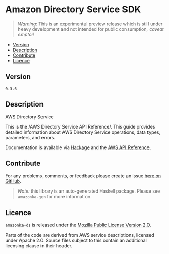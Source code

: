 # Amazon Directory Service SDK

> _Warning:_ This is an experimental preview release which is still under heavy development and not intended for public consumption, _caveat emptor_!

* [Version](#version)
* [Description](#description)
* [Contribute](#contribute)
* [Licence](#licence)


## Version

`0.3.6`


## Description

AWS Directory Service

This is the /AWS Directory Service API Reference/. This guide provides
detailed information about AWS Directory Service operations, data types,
parameters, and errors.

Documentation is available via [Hackage](http://hackage.haskell.org/package/amazonka-ds)
and the [AWS API Reference](http://docs.aws.amazon.com/directoryservice/latest/devguide/welcome.html).


## Contribute

For any problems, comments, or feedback please create an issue [here on GitHub](https://github.com/brendanhay/amazonka/issues).

> _Note:_ this library is an auto-generated Haskell package. Please see `amazonka-gen` for more information.


## Licence

`amazonka-ds` is released under the [Mozilla Public License Version 2.0](http://www.mozilla.org/MPL/).

Parts of the code are derived from AWS service descriptions, licensed under Apache 2.0.
Source files subject to this contain an additional licensing clause in their header.
